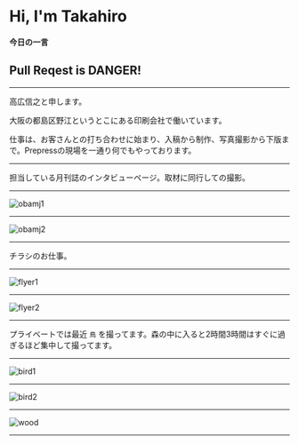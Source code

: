 # Hi, I'm Takahiro

**今日の一言**

## Pull Reqest is DANGER!


---

高広信之と申します。

大阪の都島区野江というとこにある印刷会社で働いています。

仕事は、お客さんとの打ち合わせに始まり、入稿から制作、写真撮影から下版まで。Prepressの現場を一通り何でもやっております。

---

担当している月刊誌のインタビューページ。取材に同行しての撮影。

---

![obamj1](assets/img/img_pdf1.png)

---

![obamj2](assets/img/img_pdf2.png)

---

チラシのお仕事。

---

![flyer1](assets/img/img_flyer1.jpg)

---

![flyer2](assets/img/img_flyer2.jpg)

---

プライベートでは最近 `鳥` を撮ってます。森の中に入ると2時間3時間はすぐに過ぎるほど集中して撮ってます。

---

![bird1](assets/img/img_bird1.jpg)

---

![bird2](assets/img/img_bird2.jpg)

---

![wood](assets/img/img_wood.jpg)

---
